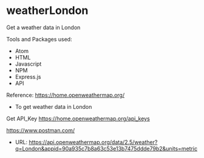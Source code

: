 # weatherLondon
Get a weather data in London

Tools and Packages used:
- Atom
- HTML
- Javascript
- NPM
- Express.js
- API

Reference:
https://home.openweathermap.org/
- To get weather data in London

Get API_Key
https://home.openweathermap.org/api_keys

https://www.postman.com/
- URL: https://api.openweathermap.org/data/2.5/weather?q=London&appid=90a935c7b8a63c53e13b7475ddde79b2&units=metric
